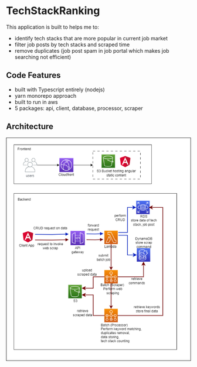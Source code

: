 # TechStackRanking

This application is built to helps me to:

- identify tech stacks that are more popular in current job market
- filter job posts by tech stacks and scraped time
- remove duplicates (job post spam in job portal which makes job searching not efficient)

## Code Features

- built with Typescript entirely (nodejs)
- yarn monorepo approach
- built to run in aws
- 5 packages: api, client, database, processor, scraper

## Architecture

![diagram](techstack-ranking-architecture.drawio.png)
